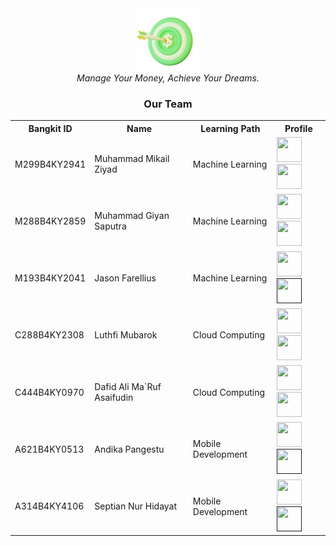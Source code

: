 <div align="center">
  <img src="/assets/icon.png" width="100" height="100"><br>
  <i>Manage Your Money, Achieve Your Dreams.</i>
</div>

<div align="center">
  <h3>Our Team</h3>
  <table align="center">
    <tr>
      <th>Bangkit ID</th>
      <th>Name</th>
      <th>Learning Path</th>
      <th>Profile</th>
    </tr>
    <tr>
      <td>M299B4KY2941</td>
      <td>Muhammad Mikail Ziyad</td>
      <td>Machine Learning</td>
      <td>
        <span>
          <a href="https://github.com/MikailZiyad"><img width="40" height="40" src="https://cdn.simpleicons.org/github/white?viewbox=auto"></a>
          <a href="https://www.linkedin.com/in/muhammad-mikail-ziyad-9b6449240/"><img width="40" height="40" src="https://cdn.simpleicons.org/linkedin?viewbox=auto"></a>
        </span>
      </td>
    </tr>
    <tr>
      <td>M288B4KY2859</td>
      <td>Muhammad Giyan Saputra</td>
      <td>Machine Learning</td>
      <td>
        <span>
          <a href="https://github.com/MuhammadGynSptr"><img width="40" height="40" src="https://cdn.simpleicons.org/github/white?viewbox=auto"></a>
          <a href="https://www.linkedin.com/in/giyan-saputra-5002322a1/"><img width="40" height="40" src="https://cdn.simpleicons.org/linkedin?viewbox=auto"></a>
        </span>
      </td>
    </tr>
    <tr>
      <td>M193B4KY2041</td>
      <td>Jason Farellius</td>
      <td>Machine Learning</td>
      <td>
        <span>
          <a href="https://github.com/jasonf813"><img width="40" height="40" src="https://cdn.simpleicons.org/github/white?viewbox=auto"></a>
          <a href=""><img width="40" height="40" src="https://cdn.simpleicons.org/linkedin?viewbox=auto"></a>
        </span>
      </td>
    </tr>
    <tr>
      <td>C288B4KY2308</td>
      <td>Luthfi Mubarok</td>
      <td>Cloud Computing</td>
      <td>
        <span>
          <a href="https://github.com/luthfimubarok71"><img width="40" height="40" src="https://cdn.simpleicons.org/github/white?viewbox=auto"></a>
          <a href="https://www.linkedin.com/in/luthfi-mubarok/"><img width="40" height="40" src="https://cdn.simpleicons.org/linkedin?viewbox=auto"></a>
        </span>
      </td>
    </tr>
    <tr>
      <td>C444B4KY0970</td>
      <td>Dafid Ali Ma`Ruf Asaifudin</td>
      <td>Cloud Computing</td>
      <td>
        <span>
          <a href="https://github.com/dafidAlii"><img width="40" height="40" src="https://cdn.simpleicons.org/github/white?viewbox=auto"></a>
         <a href="https://www.linkedin.com/in/dafid-ali-a1b63b332/"><img width="40" height="40" src="https://cdn.simpleicons.org/linkedin?viewbox=auto"></a>
        </span>
      </td>
    </tr>
    <tr>
      <td>A621B4KY0513</td>
      <td>Andika Pangestu</td>
      <td>Mobile Development</td>
      <td>
        <span>
          <a href="https://github.com/andikapgst"><img width="40" height="40" src="https://cdn.simpleicons.org/github/white?viewbox=auto"></a>
          <a href=""><img width="40" height="40" src="https://cdn.simpleicons.org/linkedin?viewbox=auto"></a>
        </span>
      </td>
    </tr>
    <tr>
      <td>A314B4KY4106</td>
      <td>Septian Nur Hidayat</td>
      <td>Mobile Development</td>
      <td>
        <span>
          <a href="https://github.com/septiannurhidayat"><img width="40" height="40" src="https://cdn.simpleicons.org/github/white?viewbox=auto"></a>
          <a href=""><img width="40" height="40" src="https://cdn.simpleicons.org/linkedin?viewbox=auto"></a>
        </span>
      </td>
    </tr>
  </table>
</div>
